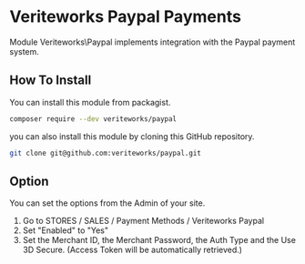 # Veriteworks Paypal Payments

Module Veriteworks\Paypal implements integration with the Paypal payment system.

## How To Install
You can install this module from packagist.
```bash
composer require --dev veriteworks/paypal
```

you can also install this module by cloning this GitHub repository.
```bash
git clone git@github.com:veriteworks/paypal.git
```

## Option
You can set the options from the Admin of your site.

1. Go to STORES / SALES / Payment Methods / Veriteworks Paypal
2. Set "Enabled" to "Yes"
3. Set the Merchant ID, the Merchant Password, the Auth Type and the Use 3D Secure.
   (Access Token will be automatically retrieved.)
